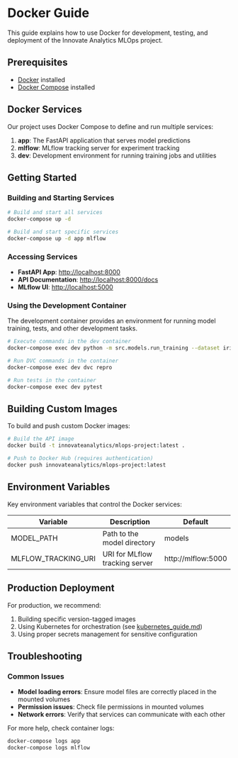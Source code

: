 # Docker Guide

This guide explains how to use Docker for development, testing, and deployment of the Innovate Analytics MLOps project.

## Prerequisites

- [Docker](https://docs.docker.com/get-docker/) installed
- [Docker Compose](https://docs.docker.com/compose/install/) installed

## Docker Services

Our project uses Docker Compose to define and run multiple services:

1. **app**: The FastAPI application that serves model predictions
2. **mlflow**: MLflow tracking server for experiment tracking
3. **dev**: Development environment for running training jobs and utilities

## Getting Started

### Building and Starting Services

```bash
# Build and start all services
docker-compose up -d

# Build and start specific services
docker-compose up -d app mlflow
```

### Accessing Services

- **FastAPI App**: [http://localhost:8000](http://localhost:8000)
- **API Documentation**: [http://localhost:8000/docs](http://localhost:8000/docs)
- **MLflow UI**: [http://localhost:5000](http://localhost:5000)

### Using the Development Container

The development container provides an environment for running model training, tests, and other development tasks.

```bash
# Execute commands in the dev container
docker-compose exec dev python -m src.models.run_training --dataset iris

# Run DVC commands in the container
docker-compose exec dev dvc repro

# Run tests in the container
docker-compose exec dev pytest
```

## Building Custom Images

To build and push custom Docker images:

```bash
# Build the API image
docker build -t innovateanalytics/mlops-project:latest .

# Push to Docker Hub (requires authentication)
docker push innovateanalytics/mlops-project:latest
```

## Environment Variables

Key environment variables that control the Docker services:

| Variable | Description | Default |
|----------|-------------|---------|
| MODEL_PATH | Path to the model directory | models |
| MLFLOW_TRACKING_URI | URI for MLflow tracking server | http://mlflow:5000 |

## Production Deployment

For production, we recommend:

1. Building specific version-tagged images
2. Using Kubernetes for orchestration (see [kubernetes_guide.md](kubernetes_guide.md))
3. Using proper secrets management for sensitive configuration

## Troubleshooting

### Common Issues

- **Model loading errors**: Ensure model files are correctly placed in the mounted volumes
- **Permission issues**: Check file permissions in mounted volumes
- **Network errors**: Verify that services can communicate with each other

For more help, check container logs:

```bash
docker-compose logs app
docker-compose logs mlflow
``` 
